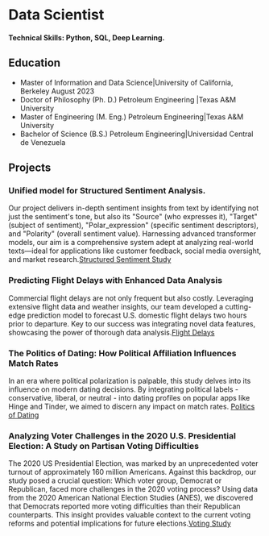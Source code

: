 # Data Scientist
#### Technical Skills: Python, SQL, Deep Learning.

## Education
- Master of Information and Data Science|University of California, Berkeley August 2023
- Doctor of Philosophy (Ph. D.) Petroleum Engineering |Texas A&M University 
- Master of Engineering (M. Eng.) Petroleum Engineering|Texas A&M University
- Bachelor of Science (B.S.) Petroleum Engineering|Universidad Central de Venezuela

## Projects
### Unified model for Structured Sentiment Analysis.
Our project delivers in-depth sentiment insights from text by identifying not just the sentiment's tone, but also its "Source" (who expresses it), "Target" (subject of sentiment), "Polar_expression" (specific sentiment descriptors), and "Polarity" (overall sentiment value). Harnessing advanced transformer models, our aim is a comprehensive system adept at analyzing real-world texts—ideal for applications like customer feedback, social media oversight, and market research.[Structured Sentiment Study](https://github.com/njrondon/w203_2020_election)

### Predicting Flight Delays with Enhanced Data Analysis
Commercial flight delays are not only frequent but also costly. Leveraging extensive flight data and weather insights, our team developed a cutting-edge prediction model to forecast U.S. domestic flight delays two hours prior to departure. Key to our success was integrating novel data features, showcasing the power of thorough data analysis.[Flight Delays](https://github.com/njrondon/w203_2020_election)

### The Politics of Dating: How Political Affiliation Influences Match Rates
In an era where political polarization is palpable, this study delves into its influence on modern dating decisions. By integrating political labels - conservative, liberal, or neutral - into dating profiles on popular apps like Hinge and Tinder, we aimed to discern any impact on match rates. [Politics of Dating](https://github.com/njrondon/w203_2020_election)

### Analyzing Voter Challenges in the 2020 U.S. Presidential Election: A Study on Partisan Voting Difficulties 
The 2020 US Presidential Election, was marked by an unprecedented voter turnout of approximately 160 million Americans. Against this backdrop, our study posed a crucial question: Which voter group, Democrat or Republican, faced more challenges in the 2020 voting process? Using data from the 2020 American National Election Studies (ANES), we discovered that Democrats reported more voting difficulties than their Republican counterparts. This insight provides valuable context to the current voting reforms and potential implications for future elections.[Voting Study](https://github.com/njrondon/w203_2020_election)
